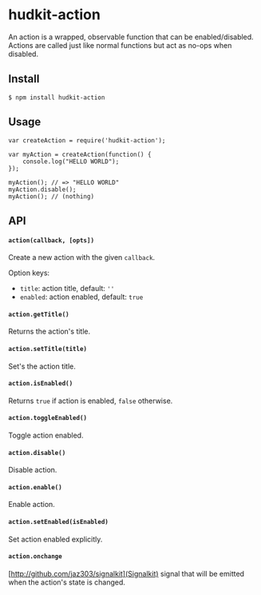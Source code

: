 # hudkit-action

An action is a wrapped, observable function that can be enabled/disabled. Actions are called just like normal functions but act as no-ops when disabled.

## Install

    $ npm install hudkit-action

## Usage

    var createAction = require('hudkit-action');

    var myAction = createAction(function() {
        console.log("HELLO WORLD");
    });

    myAction(); // => "HELLO WORLD"
    myAction.disable();
    myAction(); // (nothing)

## API

#### `action(callback, [opts])`

Create a new action with the given `callback`. 

Option keys:

  * `title`: action title, default: `''`
  * `enabled`: action enabled, default: `true`

#### `action.getTitle()`

Returns the action's title.

#### `action.setTitle(title)`

Set's the action title.

#### `action.isEnabled()`

Returns `true` if action is enabled, `false` otherwise.

#### `action.toggleEnabled()`

Toggle action enabled.

#### `action.disable()`

Disable action.

#### `action.enable()`

Enable action.

#### `action.setEnabled(isEnabled)`

Set action enabled explicitly.

#### `action.onchange`

[http://github.com/jaz303/signalkit](Signalkit) signal that will be emitted when the action's state is changed.
